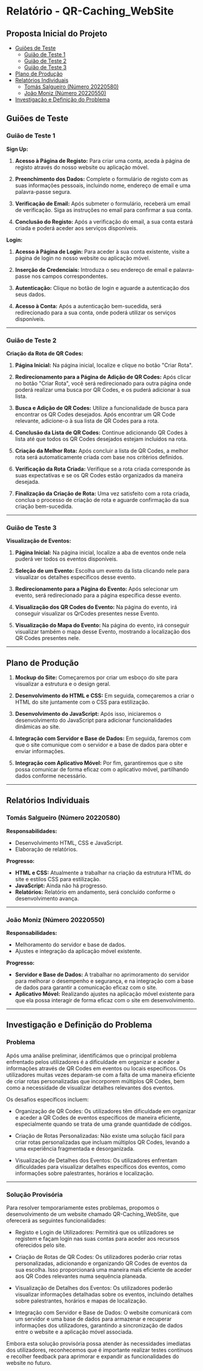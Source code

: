 # Relatório - QR-Caching_WebSite

## Proposta Inicial do Projeto

- [Guiões de Teste](#guiões-de-teste)
  - [Guião de Teste 1](#guião-de-teste-1)
  - [Guião de Teste 2](#guião-de-teste-2)
  - [Guião de Teste 3](#guião-de-teste-3)
- [Plano de Produção](#plano-de-produção)
- [Relatórios Individuais](#relatórios-individuais)
  - [Tomás Salgueiro (Número 20220580)](#tomás-salgueiro-número-20220580)
  - [João Moniz (Número 20220550)](#joão-moniz-número-20220550)
- [Investigação e Definição do Problema](#investigação-e-definição-do-problema)


## Guiões de Teste

### Guião de Teste 1

**Sign Up:**

1. **Acesso à Página de Registo:** Para criar uma conta, aceda à página de registo através do nosso website ou aplicação móvel.
  
2. **Preenchimento dos Dados:** Complete o formulário de registo com as suas informações pessoais, incluindo nome, endereço de email e uma palavra-passe segura.
  
3. **Verificação de Email:** Após submeter o formulário, receberá um email de verificação. Siga as instruções no email para confirmar a sua conta.
  
4. **Conclusão do Registo:** Após a verificação do email, a sua conta estará criada e poderá aceder aos serviços disponíveis.

**Login:**

1. **Acesso à Página de Login:** Para aceder à sua conta existente, visite a página de login no nosso website ou aplicação móvel.
  
2. **Inserção de Credenciais:** Introduza o seu endereço de email e palavra-passe nos campos correspondentes.
  
3. **Autenticação:** Clique no botão de login e aguarde a autenticação dos seus dados.
  
4. **Acesso à Conta:** Após a autenticação bem-sucedida, será redirecionado para a sua conta, onde poderá utilizar os serviços disponíveis.

----------------------------------------------------------

### Guião de Teste 2

**Criação da Rota de QR Codes:**

1. **Página Inicial:** Na página inicial, localize e clique no botão "Criar Rota".

2. **Redirecionamento para a Página de Adição de QR Codes:** Após clicar no botão "Criar Rota", você será redirecionado para outra página onde poderá realizar uma busca por QR Codes, e os puderá adicionar à sua lista.

3. **Busca e Adição de QR Codes:** Utilize a funcionalidade de busca para encontrar os QR Codes desejados. Após encontrar um QR Code relevante, adicione-o à sua lista de QR Codes para a rota.

4. **Conclusão da Lista de QR Codes:** Continue adicionando QR Codes à lista até que todos os QR Codes desejados estejam incluídos na rota.

5. **Criação da Melhor Rota:** Após concluir a lista de QR Codes, a melhor rota será automaticamente criada com base nos critérios definidos.

6. **Verificação da Rota Criada:** Verifique se a rota criada corresponde às suas expectativas e se os QR Codes estão organizados da maneira desejada.

7. **Finalização da Criação de Rota:** Uma vez satisfeito com a rota criada, conclua o processo de criação de rota e aguarde confirmação da sua criação bem-sucedida.

----------------------------------------------------------

### Guião de Teste 3

**Visualização de Eventos:**

1. **Página Inicial:** Na página inicial, localize a aba de eventos onde nela puderá ver todos os eventos disponíveis.

2. **Seleção de um Evento:** Escolha um evento da lista clicando nele para visualizar os detalhes específicos desse evento.

3. **Redirecionamento para a Página do Evento:** Após selecionar um evento, será redirecionado para a página específica desse evento.

4. **Visualização dos QR Codes do Evento:** Na página do evento, irá conseguir visualizar os QrCodes presentes nesse Evento.

5. **Visualização do Mapa do Evento:** Na página do evento, irá conseguir visualizar também o mapa desse Evento, mostrando a localização dos QR Codes presentes nele.

----------------------------------------------------------

## Plano de Produção

1. **Mockup do Site:** Começaremos por criar um esboço do site para visualizar a estrutura e o design geral.

2. **Desenvolvimento do HTML e CSS:** Em seguida, começaremos a criar o HTML do site juntamente com o CSS para estilização.

3. **Desenvolvimento do JavaScript:** Após isso, iniciaremos o desenvolvimento do JavaScript para adicionar funcionalidades dinâmicas ao site.

4. **Integração com Servidor e Base de Dados:** Em seguida, faremos com que o site comunique com o servidor e a base de dados para obter e enviar informações.

5. **Integração com Aplicativo Móvel:** Por fim, garantiremos que o site possa comunicar de forma eficaz com o aplicativo móvel, partilhando dados conforme necessário.

----------------------------------------------------------

## Relatórios Individuais

### Tomás Salgueiro (Número 20220580)

**Responsabilidades:**
- Desenvolvimento HTML, CSS e JavaScript.
- Elaboração de relatórios.

**Progresso:**
- **HTML e CSS:** Atualmente a trabalhar na criação da estrutura HTML do site e estilos CSS para estilização.
- **JavaScript:** Ainda não há progresso.
- **Relatórios:** Relatório em andamento, será concluído conforme o desenvolvimento avança.

----------------------------------------------------------

### João Moniz (Número 20220550)

**Responsabilidades:**
- Melhoramento do servidor e base de dados.
- Ajustes e integração da aplicação móvel existente.

**Progresso:**
- **Servidor e Base de Dados:** A trabalhar no aprimoramento do servidor para melhorar o desempenho e segurança, e na integração com a base de dados para garantir a comunicação eficaz com o site.
- **Aplicativo Móvel:** Realizando ajustes na aplicação móvel existente para que ela possa interagir de forma eficaz com o site em desenvolvimento.

----------------------------------------------------------

## Investigação e Definição do Problema

### Problema

Após uma análise preliminar, identificámos que o principal problema enfrentado pelos utilizadores é a dificuldade em organizar e aceder a informações através de QR Codes em eventos ou locais específicos. Os utilizadores muitas vezes deparam-se com a falta de uma maneira eficiente de criar rotas personalizadas que incorporem múltiplos QR Codes, bem como a necessidade de visualizar detalhes relevantes dos eventos.

Os desafios específicos incluem:

- Organização de QR Codes: Os utilizadores têm dificuldade em organizar e aceder a QR Codes de eventos específicos de maneira eficiente, especialmente quando se trata de uma grande quantidade de códigos.
  
- Criação de Rotas Personalizadas: Não existe uma solução fácil para criar rotas personalizadas que incluam múltiplos QR Codes, levando a uma experiência fragmentada e desorganizada.
  
- Visualização de Detalhes dos Eventos: Os utilizadores enfrentam dificuldades para visualizar detalhes específicos dos eventos, como informações sobre palestrantes, horários e localização.

----------------------------------------------------------

### Solução Provisória

Para resolver temporariamente estes problemas, propomos o desenvolvimento de um website chamado QR-Caching_WebSite, que oferecerá as seguintes funcionalidades:

- Registo e Login de Utilizadores: Permitirá que os utilizadores se registem e façam login nas suas contas para aceder aos recursos oferecidos pelo site.
  
- Criação de Rotas de QR Codes: Os utilizadores poderão criar rotas personalizadas, adicionando e organizando QR Codes de eventos da sua escolha. Isso proporcionará uma maneira mais eficiente de aceder aos QR Codes relevantes numa sequência planeada.
  
- Visualização de Detalhes dos Eventos: Os utilizadores poderão visualizar informações detalhadas sobre os eventos, incluindo detalhes sobre palestrantes, horários e mapas de localização.
  
- Integração com Servidor e Base de Dados: O website comunicará com um servidor e uma base de dados para armazenar e recuperar informações dos utilizadores, garantindo a sincronização de dados entre o website e a aplicação móvel associada.

Embora esta solução provisória possa atender às necessidades imediatas dos utilizadores, reconhecemos que é importante realizar testes contínuos e recolher feedback para aprimorar e expandir as funcionalidades do website no futuro.
